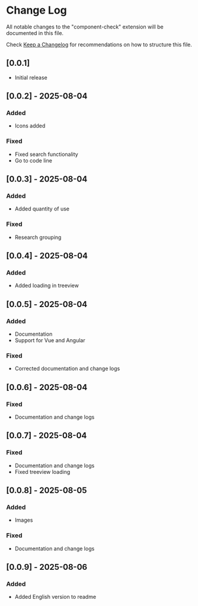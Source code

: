 # Change Log

All notable changes to the "component-check" extension will be documented in this file.

Check [Keep a Changelog](http://keepachangelog.com/) for recommendations on how to structure this file.

## [0.0.1]

- Initial release

## [0.0.2] - 2025-08-04

### Added

- Icons added

### Fixed

- Fixed search functionality
- Go to code line

## [0.0.3] - 2025-08-04

### Added

- Added quantity of use

### Fixed

- Research grouping

## [0.0.4] - 2025-08-04

### Added

- Added loading in treeview

## [0.0.5] - 2025-08-04

### Added

- Documentation
- Support for Vue and Angular

### Fixed

- Corrected documentation and change logs

## [0.0.6] - 2025-08-04

### Fixed

- Documentation and change logs

## [0.0.7] - 2025-08-04

### Fixed

- Documentation and change logs
- Fixed treeview loading

## [0.0.8] - 2025-08-05

### Added

- Images

### Fixed

- Documentation and change logs

## [0.0.9] - 2025-08-06

### Added

- Added English version to readme
